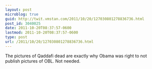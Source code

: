 ```yaml
---
layout: post
microblog: true
guid: http://twit.vmstan.com/2011/10/20/127030801278836736.html
post_id: 3040025
date: 2011-10-20T08:37:57-0600
lastmod: 2011-10-20T08:37:57-0600
type: post
url: /2011/10/20/127030801278836736.html
---
```

The pictures of Qaddafi dead are exactly why Obama was right to not publish pictures of OBL. Not needed.
